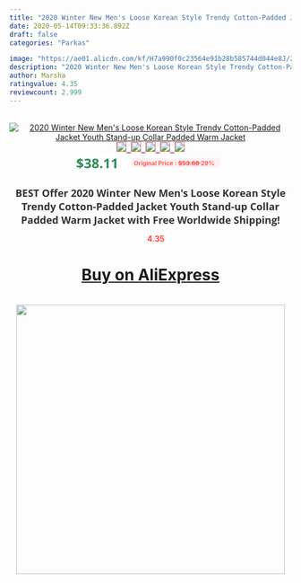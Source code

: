 ```yaml
---
title: "2020 Winter New Men's Loose Korean Style Trendy Cotton-Padded Jacket Youth Stand-up Collar Padded Warm Jacket"
date: 2020-05-14T09:33:36.892Z
draft: false
categories: "Parkas"

image: "https://ae01.alicdn.com/kf/H7a990f0c23564e91b28b585744d044e8J/2020-Winter-New-Men-s-Loose-Korean-Style-Trendy-Cotton-Padded-Jacket-Youth-Stand-up-Collar.jpg"
description: "2020 Winter New Men's Loose Korean Style Trendy Cotton-Padded Jacket Youth Stand-up Collar Padded Warm Jacket"
author: Marsha
ratingvalue: 4.35
reviewcount: 2.999
---
```

<br>
<div style="text-align: center;">
<a href="https://s.click.aliexpress.com/e/_9vTPiH" target="_blank" rel="nofollow noopener noreferrer"><img alt="2020 Winter New Men's Loose Korean Style Trendy Cotton-Padded Jacket Youth Stand-up Collar Padded Warm Jacket" class="magnifier-image" src="https://ae01.alicdn.com/kf/H7a990f0c23564e91b28b585744d044e8J/2020-Winter-New-Men-s-Loose-Korean-Style-Trendy-Cotton-Padded-Jacket-Youth-Stand-up-Collar.jpg_640x640.jpg">
<br>
<img style="border:1px solid salmon" src="https://ae01.alicdn.com/kf/H7a990f0c23564e91b28b585744d044e8J/2020-Winter-New-Men-s-Loose-Korean-Style-Trendy-Cotton-Padded-Jacket-Youth-Stand-up-Collar.jpg_120x120.jpg">&nbsp;&nbsp;<img style="border:1px solid salmon" src="https://ae01.alicdn.com/kf/H3db0caa5bea74e0697273b5434a542d6S/2020-Winter-New-Men-s-Loose-Korean-Style-Trendy-Cotton-Padded-Jacket-Youth-Stand-up-Collar.jpg_120x120.jpg">&nbsp;&nbsp;<img style="border:1px solid salmon" src="https://ae01.alicdn.com/kf/H0b7839599de54f2485a543d1451e94e8y/2020-Winter-New-Men-s-Loose-Korean-Style-Trendy-Cotton-Padded-Jacket-Youth-Stand-up-Collar.jpg_120x120.jpg">&nbsp;&nbsp;<img style="border:1px solid salmon" src="https://ae01.alicdn.com/kf/H661f409d104f4c92af82207435056439m/2020-Winter-New-Men-s-Loose-Korean-Style-Trendy-Cotton-Padded-Jacket-Youth-Stand-up-Collar.jpg_120x120.jpg">&nbsp;&nbsp;<img style="border:1px solid salmon" src="https://ae01.alicdn.com/kf/H13aed5819d394a6fad118e4ba2784898r/2020-Winter-New-Men-s-Loose-Korean-Style-Trendy-Cotton-Padded-Jacket-Youth-Stand-up-Collar.jpg_120x120.jpg"></a></div><br0>
<div style="text-align: center;"><span style="background-color: white; border: 0px; box-sizing: border-box; color: seagreen; display: inline-block; font-family: &quot;open sans&quot; , &quot;arial&quot; , &quot;helvetica&quot; , sans-serif , &quot;heiti&quot;; font-size: 24px; font-stretch: inherit; font-weight: 700; line-height: inherit; margin: 0px 10px 0px 0px; padding: 0px; vertical-align: middle;">$38.11 </span>
<span style="background: rgb(255 , 241 , 241); border-radius: 3px; border: 0px; box-sizing: border-box; color: #ff4747; display: inline-block; font-family: inherit; font-size: 12px; font-stretch: inherit; font-style: inherit; font-variant: inherit; font-weight: 600; line-height: inherit; margin: 0px; padding: 2px 5px; transform: scale(0.9); vertical-align: middle;">Original Price : <b style="text-decoration: line-through;">$53.68 </b> 29%&nbsp;&nbsp;</span></div>
<h1 style="color: #333333; display: inline-block; font-family: &quot;open sans&quot; , &quot;arial&quot; , &quot;helvetica&quot; , sans-serif , &quot;heiti&quot;; font-size: 18px; font-stretch: inherit; font-weight: 700; text-align: center;">BEST Offer 2020 Winter New Men's Loose Korean Style Trendy Cotton-Padded Jacket Youth Stand-up Collar Padded Warm Jacket with Free Worldwide Shipping!</h1>
<div style="color: #ff4747; text-align: center;">
<img src="https://4.bp.blogspot.com/-M0ZcTcb-5uY/XleCXlxnR4I/AAAAAAAAAEc/OrjgMkXV1oMQFaCRZj5HQwOCBcu3w1FegCPcBGAYYCw/s1600/star.png" style="height: 15px;">&nbsp;<b>4.35</b></div>
<div class="button_cont" align="center"><a class="buynow_a" href="https://s.click.aliexpress.com/e/_9vTPiH" target="_blank" rel="nofollow noopener noreferrer"><H1>Buy on AliExpress</H1></a></div><br>
<div class="separator" style="clear: both; text-align: center;">
<img src="https://lh3.googleusercontent.com/-pTy5HemUv9M/XlePHvY0dAI/AAAAAAAAAE4/0nX5iRUoIWY8eMW9Dpxeirr157OZliDIgCLcBGAsYHQ/s1600/badge.gif" width="480">
</div>

